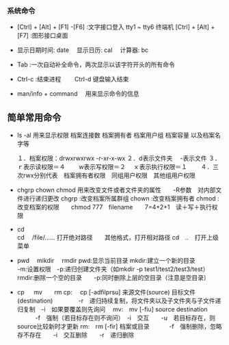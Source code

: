 ### 系统命令
*  [Ctrl] + [Alt] + [F1] -[F6] :文字接口登入 tty1 ~ tty6 终端机
    [Ctrl] + [Alt] + [F7] :图形接口桌面

*  显示日期时间: date  　显示日历: cal  　计算器: bc 

* Tab :一次自动补全命令，两次显示以该字符开头的所有命令

* Ctrl-c :结束进程 　　Ctrl-d 键盘输入结束

* man/info + command　 用来显示命令的信息

## 简单常用命令
* ls -al 用来显示权限  档案连接数 档案拥有者 档案用户组 档案容量 以及档案名字等

	１．档案权限：drwxrwxrwx  -r-xr-x-wx
	２．d表示文件夹  　-表示文件
	３．ｒ表示读权限＝４ 　　w表示写权限＝２    　ｘ表示执行权限＝１　　
	４．三次rwx分别代表　档案拥有者权限　同组用户权限　其他组用户权限

* chgrp chown chmod 用来改变文件或者文件夹的属性　　-R参数　对内部文件进行递归更改
  chgrp :改变档案所属群组
 chown :改变档案拥有者
 chmod :改变档案的权限　　chmod 777　filename　　7=4+2+1　读＋写＋执行权限
 
 *  cd  
 cd  　/file/…… 打开绝对路径　　其他格式，打开相对路径
cd　..　打开上级菜单
 * pwd  　mikdir　  rmdir
pwd:显示当前目录
mkdir:建立一个新的目录　　
　　　-m:设置权限　-p:递归创建文件夹（如mkdir  -p test1/test2/test3/test）　
rmdir:删除一个空的目录　　-p:同时删除上层的空目录（注意是空目录）
* cp  　 mv　　rm
cp: 　cp [-adfilprsu] 来源文件(source) 目标文件(destination)　
　　　-r　递归持续复制，将文件夹以及子文件夹与子文件递归复制　-i　如果要覆盖则先询问　
mv:　mv  [-fiu] source destination
　　　-f　强制（若目标存在则不询问）　-i　交互　　-u　若目标存在，则source比较新时才更新
rm:　rm [-fir] 档案或目录
　　　-f　强制删除，忽略存不存在　　-i　交互删除　　-r　递归删除　
